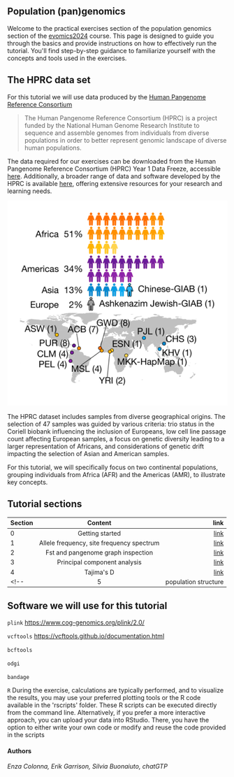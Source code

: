 ## Population (pan)genomics 

Welcome to the practical exercises section of the population genomics section of the [evomics2024](https://evomics.org/2024-workshop-on-genomics/) course. This page is designed to guide you through the basics and provide instructions on how to effectively run the tutorial. You'll find step-by-step guidance to familiarize yourself with the concepts and tools used in the exercises. 


## The HPRC data set 
For this tutorial we will use data produced by the [Human Pangenome Reference Consortium](https://humanpangenome.org/)

> The Human Pangenome Reference Consortium (HPRC) is a project funded by the National Human Genome Research Institute to sequence and assemble genomes from individuals from diverse populations in order to better represent genomic landscape of diverse human populations.

The data required for our exercises can be downloaded from the Human Pangenome Reference Consortium (HPRC) Year 1 Data Freeze, accessible [here](https://github.com/human-pangenomics/HPP_Year1_Data_Freeze_v1.0). Additionally, a broader range of data and software developed by the HPRC is available [here](https://github.com/human-pangenomics), offering extensive resources for your research and learning needs.



![hprcpop](img/hprcpops.png)


The HPRC dataset includes samples from diverse geographical origins. The selection of 47 samples was guided by various criteria: trio status in the Coriell biobank influencing the inclusion of Europeans, low cell line passage count affecting European samples, a focus on genetic diversity leading to a larger representation of Africans, and considerations of genetic drift impacting the selection of Asian and American samples. 

For this tutorial, we will specifically focus on two continental populations, grouping individuals from Africa (AFR) and the Americas (AMR), to illustrate key concepts.

<!---  https://www.nature.com/articles/s41586-023-05896-x#Fig1-->

## Tutorial sections 
<a name="sec"></a>

|Section | Content | link |
|--------------|:-----:|-----------:|
|0 | Getting started |[link](tutorialsections/0.dat.md) |
|1 | Allele frequency, site frequency spectrum | [link](tutorialsections/1.afs.md)| 
|2 | Fst  and pangenome graph inspection| [link](tutorialsections/2.fst.md)| 
|3 | Principal component analysis | [link](tutorialsections/3.pca.md)| 
|4 | Tajima's D | [link](tutorialsections/4.taj.md)| 
<!--|5 | population structure  | [link]()|--->

## Software we will use for this tutorial 

`plink` https://www.cog-genomics.org/plink/2.0/

`vcftools` https://vcftools.github.io/documentation.html

`bcftools` 

`odgi` 

`bandage` 


`R` During the exercise, calculations are typically performed, and to visualize the results, you may use your preferred plotting tools or the R code available in the 'rscripts' folder. These R scripts can be executed directly from the command line. Alternatively, if you prefer a more interactive approach, you can upload your data into RStudio. There, you have the option to either write your own code or modify and reuse the code provided in the scripts

#### Authors 

_Enza Colonna, Erik Garrison, Silvia Buonaiuto, chatGTP_ 
